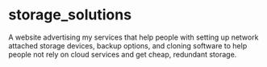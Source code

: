 # storage_solutions
A website advertising my services that help people with setting up network attached storage devices, backup options, and cloning software to help people not rely on cloud services and get cheap, redundant storage.
